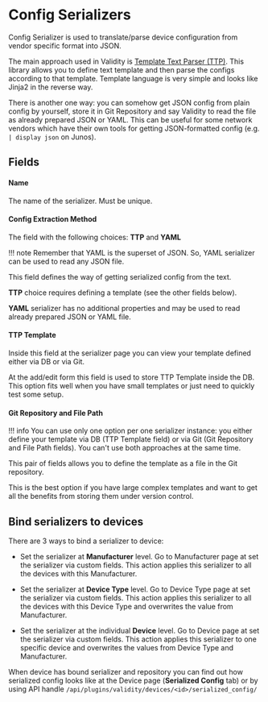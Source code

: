 # Config Serializers

Config Serializer is used to translate/parse device configuration from vendor specific format into JSON.

The main approach used in Validity is [Template Text Parser (TTP)](https://ttp.readthedocs.io/en/latest/Overview.html). This library allows you to define text template and then parse the configs according to that template. Template language is very simple and looks like Jinja2 in the reverse way.

There is another one way: you can somehow get JSON config from plain config by yourself, store it in Git Repository and say Validity to read the file as already prepared JSON or YAML. This can be useful for some network vendors which have their own tools for getting JSON-formatted config (e.g. `| display json` on Junos).

## Fields

#### Name

The name of the serializer. Must be unique.

#### Config Extraction Method

The field with the following choices: **TTP** and **YAML**

!!! note
    Remember that YAML is the superset of JSON. So, YAML serializer can be used to read any JSON file.

This field defines the way of getting serialized config from the text.

**TTP** choice requires defining a template (see the other fields below).

**YAML** serializer has no additional properties and may be used to read already prepared JSON or YAML file.


#### TTP Template

Inside this field at the serializer page you can view your template defined either via DB or via Git.

At the add/edit form this field is used to store TTP Template inside the DB.
This option fits well when you have small templates or just need to quickly test some setup.


#### Git Repository and File Path

!!! info
    You can use only one option per one serializer instance: you either define your template via DB (TTP Template field) or via Git (Git Repository and File Path fields). You can't use both approaches at the same time.

This pair of fields allows you to define the template as a file in the Git repository.

This is the best option if you have large complex templates and want to get all the benefits from storing them under version control.


## Bind serializers to devices

There are 3 ways to bind a serializer to device:

* Set the serializer at **Manufacturer** level. Go to Manufacturer page at set the serializer via custom fields. This action applies this serializer to all the devices with this Manufacturer.

* Set the serializer at **Device Type** level. Go to Device Type page at set the serializer via custom fields. This action applies this serializer to all the devices with this Device Type and overwrites the value from Manufacturer.

* Set the serializer at the individual **Device** level. Go to Device page at set the serializer via custom fields. This action applies this serializer to one specific device and overwrites the values from Device Type and Manufacturer.

When device has bound serializer and repository you can find out how serialized config looks like at the Device page (**Serialized Config** tab) or by using API handle `/api/plugins/validity/devices/<id>/serialized_config/`
